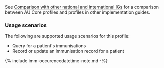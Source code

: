 See [Comparison with other national and international IGs](comparison.html) for a comparison between AU Core profiles and profiles in other implementation guides.

### Usage scenarios

The following are supported usage scenarios for this profile:

- Query for a patient's immunisations
- Record or update an immunisation record for a patient

{% include imm-occurencedatetime-note.md -%}